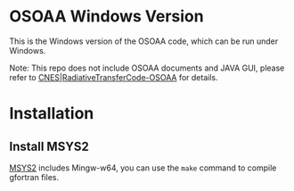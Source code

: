 
# OSOAA Windows Version
This is the Windows version of the OSOAA code, which can be run under Windows.

Note: This repo does not include OSOAA documents and JAVA GUI, please refer to 
[CNES|RadiativeTransferCode-OSOAA] for details.
# Installation
## Install MSYS2
[MSYS2] includes Mingw-w64, you can use the `make` command to compile gfortran files.


[CNES|RadiativeTransferCode-OSOAA]:https://github.com/CNES/RadiativeTransferCode-OSOAA
[MSYS2]:https://www.msys2.org/